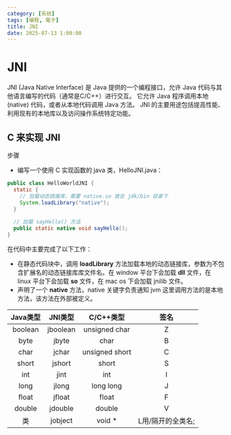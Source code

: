 ```yaml
---
category: [系统]
tags: [编程, 電子]
title: JNI
date: 2025-07-13 1:00:00
---
```


<style>
  table {
    width: 100%
    }
  td {
    vertical-align: center;
    text-align: center;
  }
  td.left {
    vertical-align: center;
    text-align: left;
  }  
  table.inputT{
    margin: 10px;
    width: auto;
    margin-left: auto;
    margin-right: auto;
    border: none;
  }
  input{
    text-align: center;
    padding: 0px 10px;
  }
  iframe{
    width: 100%;
    display: block;
    border-style:none;
  }
</style>

# JNI

JNI (Java Native Interface) 是 Java 提供的一个编程接口，允许 Java 代码与其他语言编写的代码（通常是C/C++）进行交互。 它允许 Java 程序调用本地 (native) 代码，或者从本地代码调用 Java 方法。 JNI 的主要用途包括提高性能、利用现有的本地库以及访问操作系统特定功能。 

## C 来实现 JNI

步骤

 - 编写一个使用 C 实现函数的 java 类，HelloJNI.java：

```java
public class HelloWorldJNI {
  static {
    // 加载动态链接库，需要 native.so 放在 jdk/bin 目录下
    System.loadLibrary("native");
  }
 
  // 加载 sayHello() 方法
  public static native void sayHello();
}    
```

在代码中主要完成了以下工作：

 - 在静态代码块中，调用 **loadLibrary** 方法加载本地的动态链接库，参数为不包含扩展名的动态链接库库文件名。在 window 平台下会加载 **dll** 文件，在 linux 平台下会加载 **so** 文件，在 mac os 下会加载 jnilib 文件。
 - 声明了一个 **native** 方法，native 关键字负责通知 jvm 这里调用方法的是本地方法，该方法在外部被定义。


|Java类型|JNI类型|C/C++类型|签名|
|:---:|:---:|:---:|:---:|
|boolean|jboolean|unsigned char|Z|
|byte|jbyte|char|B|
|char|jchar|unsigned short|C|
|short|jshort|short|S|
|int|jint|int|I|
|long|jlong|long long|J|
|float|jfloat|float|F|
|double|jdouble|double|V|
|类|jobject|void *|L用/隔开的全类名;|